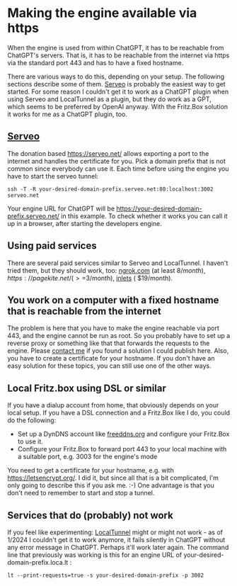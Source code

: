 # Making the engine available via https

When the engine is used from within ChatGPT, it has to be reachable from ChatGPT's servers. That is, it has to be
reachable from the internet via https via the standard port 443 and has to have a fixed hostname.

There are various ways to do this, depending on your setup. The following sections describe some of them.
[Serveo](https://serveo.net/) is probably the easiest way to get started. For some reason I couldn't get it to work
as a ChatGPT plugin when using Serveo and LocalTunnel as a plugin, but they do work as a GPT, which seems to be
preferred by OpenAI anyway. With the Fritz.Box solution it works for me as a ChatGPT plugin, too.

## [Serveo](https://serveo.net/)

The donation based https://serveo.net/ allows exporting a port to the internet and handles the certificate for you.
Pick a domain prefix that is not common since everybody can use it.
Each time before using the engine you have to start the serveo tunnel:

    ssh -T -R your-desired-domain-prefix.serveo.net:80:localhost:3002 serveo.net

Your engine URL for ChatGPT will be https://your-desired-domain-prefix.serveo.net/ in this example. To check whether
it works you can call it up in a browser, after starting the developers engine.

## Using paid services

There are several paid services similar to Serveo and LocalTunnel. I haven't tried them, but they should work, too:
[ngrok.com](https://ngrok.com/) (at least $8/month), https://pagekite.net/ (>=$3/month), [inlets](https://inlets.dev/) (
$19/month).

## You work on a computer with a fixed hostname that is reachable from the internet

The problem is here that you have to make the engine reachable via port 443, and the engine cannot be run as root.
So you probably have to set up a reverse proxy or something like that that forwards the requests to the engine.
Please [contact me](https://www.stoerr.net/contact.html)
if you found a solution I could publish here. Also, you have to create a certificate for your hostname.
If you don't have an easy solution for these topics, you can still use one of the other ways.

## Local Fritz.box using DSL or similar

If you have a dialup account from home, that obviously depends on your local setup. If you have a DSL connection and a
Fritz.Box like I do, you could do the following:

- Set up a DynDNS account like [freeddns.org](https://freeddns.dynu.com/) and configure your Fritz.Box to use it.
- Configure your Fritz.Box to forward port 443 to your local machine with a suitable port, e.g. 3003 for the engine's
  mode

You need to get a certificate for your hostname, e.g. with https://letsencrypt.org/. I did it, but
since all that is a bit complicated, I'm only going to describe this if you ask me. :-)  One advantage is that you 
don't need to remember to start and stop a tunnel.

## Services that do (probably) not work

If you feel like experimenting: [LocalTunnel](https://theboroer.github.io/localtunnel-www/) might or might not
work - as of 1/2024 I couldn't get it to work anymore, it fails silently in ChatGPT without any error message in 
ChatGPT. Perhaps it'll work later again.
The command line that previously was working is this for an engine URL of your-desired-domain-prefix.loca.lt :

    lt --print-requests=true -s your-desired-domain-prefix -p 3002

<!-- 
The problem is probably that it requires entering a password if you use it
from a browser - except if the UserAgent header is set to something unusual. Not quite sure what ChatGPT sets as an
UserAgent, probably that isn't counted as unusual anymore. -->
